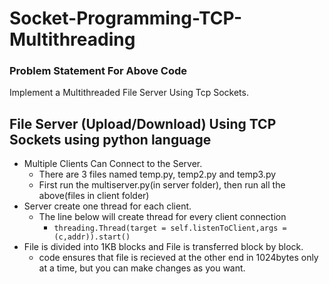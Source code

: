 # Socket-Programming-TCP-Multithreading
### Problem Statement For Above Code
Implement a Multithreaded File Server Using Tcp Sockets.
## File Server (Upload/Download) Using TCP Sockets using python language
- Multiple Clients Can Connect to the Server.
  - There are 3 files named temp.py, temp2.py and temp3.py
  - First run the multiserver.py(in server folder), then run all the above(files in client folder)
- Server create one thread for each client.
  - The line below will create thread for every client connection
    - `threading.Thread(target = self.listenToClient,args = (c,addr)).start()`
- File is divided into 1KB blocks and File is transferred block by block.
  - code ensures that file is recieved at the other end in 1024bytes only at a time, but you can make changes as you want.

